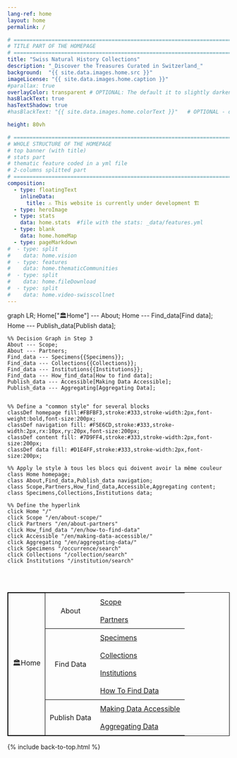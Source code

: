 ```yaml
---
lang-ref: home
layout: home
permalink: /

# ====================================================================================
# TITLE PART OF THE HOMEPAGE
# ====================================================================================
title: "Swiss Natural History Collections"
description: "_Discover the Treasures Curated in Switzerland_"
background:  "{{ site.data.images.home.src }}"
imageLicense: "{{ site.data.images.home.caption }}"
#parallax: true
overlayColor: transparent # OPTIONAL: The default it to slightly darken the image. Set to "transparent" to disable filter. Example value: #00000055
hasBlackText: true
hasTextShadow: true
#hasBlackText: "{{ site.data.images.home.colorText }}"   # OPTIONAL - default is black. Depending on your background image is can be useful to change text color

height: 80vh

# ====================================================================================
# WHOLE STRUCTURE OF THE HOMEPAGE
# top banner (with title)
# stats part
# thematic feature coded in a yml file
# 2-columns splitted part
# ====================================================================================
composition:
  - type: floatingText
    inlineData:
      title: ⚠️ This website is currently under development 🏗️
  - type: heroImage
  - type: stats
    data: home.stats  #file with the stats: _data/features.yml
  - type: blank
    data: home.homeMap
  - type: pageMarkdown
#  - type: split
#    data: home.vision
#  - type: features
#    data: home.thematicCommunities
#  - type: split
#    data: home.fileDownload
#  - type: split
#    data: home.video-swisscollnet
---
```


<head>
    <meta charset="UTF-8">
    <meta name="viewport" content="width=device-width, initial-scale=1.0">
    <title>SwissNatColl website tree</title>
    <script type="module">
        import mermaid from 'https://cdn.jsdelivr.net/npm/mermaid@10/dist/mermaid.esm.min.mjs';
        mermaid.initialize({ startOnLoad: true });
    </script>
</head>
<body>

<div class="mermaid">
graph LR;
    Home["🏛️Home"] --- About;
    Home --- Find_data[Find data];
    Home --- Publish_data[Publish data];

    %% Decision Graph in Step 3
    About --- Scope;
    About --- Partners;
    Find_data --- Specimens{{Specimens}};
    Find_data --- Collections{{Collections}};
    Find_data --- Institutions{{Institutions}};
    Find_data --- How_find_data[How to find data];
    Publish_data --- Accessible[Making Data Accessible];
    Publish_data --- Aggregating[Aggregating Data];
    

    %% Define a "common style" for several blocks
    classDef homepage fill:#FBFBF3,stroke:#333,stroke-width:2px,font-weight:bold,font-size:200px;
    classDef navigation fill: #F5E6CD,stroke:#333,stroke-width:2px,rx:10px,ry:20px,font-size:200px;
    classDef content fill: #7D9FF4,stroke:#333,stroke-width:2px,font-size:200px;
    classDef data fill: #D1E4FF,stroke:#333,stroke-width:2px,font-size:200px;

    %% Apply le style à tous les blocs qui doivent avoir la même couleur
    class Home homepage;
    class About,Find_data,Publish_data navigation;
    class Scope,Partners,How_find_data,Accessible,Aggregating content;
    class Specimens,Collections,Institutions data;
    
    %% Define the hyperlink
    click Home "/"
    click Scope "/en/about-scope/"
    click Partners "/en/about-partners"
    click How_find_data "/en/how-to-find-data"
    click Accessible "/en/making-data-accessible/"
    click Aggregating "/en/aggregating-data/"
    click Specimens "/occurrence/search"
    click Collections "/collection/search"
    click Institutions "/institution/search"
</div>
</body>

<br><br>

<table style="width: 100%; border-collapse: collapse; border: 1px solid black;">
  <tbody>
    <tr>
        <td rowspan="8" style="text-align: center; vertical-align: middle; border: 1px solid black; padding: 10px;">🏛️Home</td>
        <td rowspan="2" style="text-align: center; vertical-align: middle; padding: 10px;">About</td>
        <td style="text-align: left; vertical-align: middle; padding: 10px;"><a href="/en/about-scope/">Scope</a></td>
    </tr>
    <tr>
        <td style="text-align: left; vertical-align: middle; padding: 10px;"><a href="/en/about-partners">Partners</a></td>
    </tr>
    <tr>
        <td rowspan="4" style="text-align: center; vertical-align: middle; border-top: 1px solid black; padding: 10px;">Find Data</td>
        <td style="text-align: left; vertical-align: middle; border-top: 1px solid black; padding: 10px;"><a href="/occurrence/search">Specimens</a></td>
    </tr>
    <tr>
        <td style="text-align: left; vertical-align: middle; padding: 10px;"><a href="/collection/search">Collections</a></td>
    </tr>
        <tr>
        <td style="text-align: left; vertical-align: middle; padding: 10px;"><a href="/institution/search">Institutions</a></td>
    </tr>
    <tr>
        <td style="text-align: left; vertical-align: middle; padding: 10px;"><a href="/en/how-to-find-data">How To Find Data</a></td>
    </tr>
    <tr>
        <td rowspan="2" style="text-align: center; vertical-align: middle; border-top: 1px solid black; padding: 10px;">Publish Data</td>
        <td style="text-align: left; vertical-align: middle; border-top: 1px solid black; padding: 10px;"><a href="/en/making-data-accessible/">Making Data Accessible</a></td>
    </tr>
    <tr>
        <td style="text-align: left; vertical-align: middle; padding: 10px;"><a href="/en/aggregating-data/">Aggregating Data</a></td>
    </tr>
  </tbody>
</table>

{% include back-to-top.html %}
